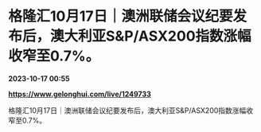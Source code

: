 # 格隆汇10月17日｜澳洲联储会议纪要发布后，澳大利亚S&P/ASX200指数涨幅收窄至0.7%。

**2023-10-17 00:55**

**https://www.gelonghui.com/live/1249733**

格隆汇10月17日｜澳洲联储会议纪要发布后，澳大利亚S&P/ASX200指数涨幅收窄至0.7%。